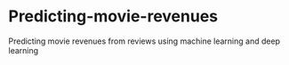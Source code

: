 # Predicting-movie-revenues
Predicting movie revenues from reviews using machine learning and deep learning
